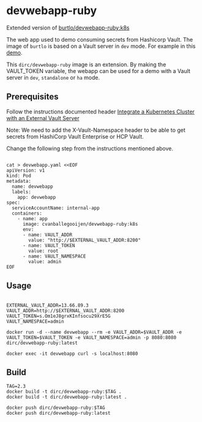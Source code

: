 
# devwebapp-ruby

Extended version of [burtlo/devwebapp-ruby:k8s](https://hub.docker.com/r/burtlo/devwebapp-ruby)

The web app used to demo consuming secrets from Hashicorp Vault. The image of `burtlo` is based on a Vault server in `dev` mode.
For example in this [demo](https://learn.hashicorp.com/vault/getting-started-k8s/external-vault).

This `dirc/devwebapp-ruby` image is an extension. By making the VAULT_TOKEN variable, the webapp can be used for a demo with a Vault server in `dev`, `standalone` or `ha` mode.

## Prerequisites
Follow the instructions documented header
[Integrate a Kubernetes Cluster with an External Vault Server](https://developer.hashicorp.com/vault/tutorials/kubernetes/kubernetes-external-vault?optInFrom=learn)


Note: We need to add the X-Vault-Namespace header to be able to get secrets from HashiCorp Vault Enterprise or HCP Vault.

Change the following step from the instructions mentioned above.

``` shell

cat > devwebapp.yaml <<EOF
apiVersion: v1
kind: Pod
metadata:
  name: devwebapp
  labels:
    app: devwebapp
spec:
  serviceAccountName: internal-app
  containers:
    - name: app
      image: cvanballegooijen/devwebapp-ruby:k8s
      env:
      - name: VAULT_ADDR
        value: "http://$EXTERNAL_VAULT_ADDR:8200"
      - name: VAULT_TOKEN
        value: root
      - name: VAULT_NAMESPACE
        value: admin
EOF
```

## Usage

```shell

EXTERNAL_VAULT_ADDR=13.66.89.3
VAULT_ADDR=http://$EXTERNAL_VAULT_ADDR:8200
VAULT_TOKEN=s.Om1eJ8grxKInfsocu29XrE5G
VAULT_NAMESPACE=admin

docker run -d --name devwebapp --rm -e VAULT_ADDR=$VAULT_ADDR -e VAULT_TOKEN=$VAULT_TOKEN -e VAULT_NAMESPACE=admin -p 8080:8080 dirc/devwebapp-ruby:latest

docker exec -it devwebapp curl -s localhost:8080

```

## Build

```shell
TAG=2.3
docker build -t dirc/devwebapp-ruby:$TAG .
docker build -t dirc/devwebapp-ruby:latest .

docker push dirc/devwebapp-ruby:$TAG
docker push dirc/devwebapp-ruby:latest

```
